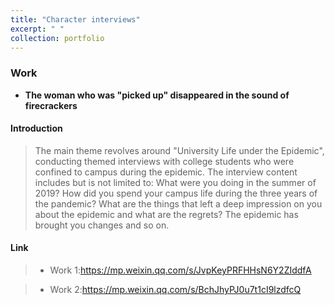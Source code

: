 ```yaml
---
title: "Character interviews"
excerpt: " "
collection: portfolio
---
```


### Work
* **The woman who was "picked up" disappeared in the sound of firecrackers**

#### Introduction
> The main theme revolves around "University Life under the Epidemic", conducting themed interviews with college students who were confined to campus during the epidemic. The interview content includes but is not limited to: What were you doing in the summer of 2019? How did you spend your campus life during the three years of the pandemic? What are the things that left a deep impression on you about the epidemic and what are the regrets? The epidemic has brought you changes and so on.

#### Link
> * Work 1:https://mp.weixin.qq.com/s/JvpKeyPRFHHsN6Y2ZIddfA

>* Work 2:https://mp.weixin.qq.com/s/BchJhyPJ0u7t1cI9lzdfcQ
